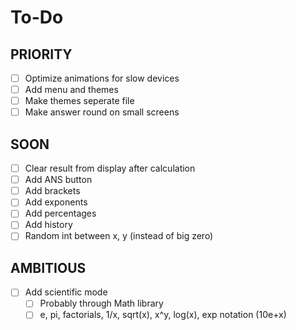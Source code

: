 # To-Do

## PRIORITY

- [ ] Optimize animations for slow devices
- [ ] Add menu and themes
- [ ] Make themes seperate file
- [ ] Make answer round on small screens

## SOON

- [ ] Clear result from display after calculation
- [ ] Add ANS button
- [ ] Add brackets
- [ ] Add exponents
- [ ] Add percentages
- [ ] Add history
- [ ] Random int between x, y (instead of big zero) 

## AMBITIOUS

- [ ] Add scientific mode
  - [ ] Probably through Math library
  - [ ] e, pi, factorials, 1/x, sqrt(x), x^y, log(x), exp notation (10e+x)